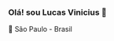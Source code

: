 ### Olá! sou Lucas Vinicius 👋
🌆 São Paulo - Brasil<br>
<!--
**LucasViniciusNunesCosta/LucasViniciusNunesCosta** is a ✨ _special_ ✨ repository because its `README.md` (this file) appears on your GitHub profile.
🎓Cursando Análise e desenvolvimento de sistemas<br>
🔹Habilidades: Java, HTML, CSS, Git, Mysql<br>
##Me encontre aqui:
[![linkedin Badge](https://www.linkedin.com/in/lucas-vinicius-3a6501175)
Obrigado pela visita!!
-->
